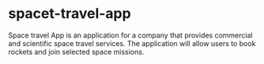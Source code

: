 # spacet-travel-app
Space travel App is an application for a company that provides commercial and scientific space travel services. The application will allow users to book rockets and join selected space missions.
